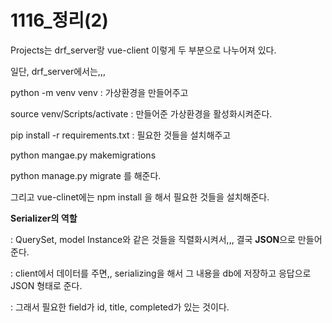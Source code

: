 # 1116_정리(2)

Projects는 drf_server랑 vue-client 이렇게 두 부분으로 나누어져 있다.

일단, drf_server에서는,,,

python -m venv venv : 가상환경을 만들어주고

source venv/Scripts/activate : 만들어준 가상환경을 활성화시켜준다.

pip install -r requirements.txt : 필요한 것들을 설치해주고

python mangae.py makemigrations 

python manage.py migrate 를 해준다.



그리고 vue-clinet에는 npm install 을 해서 필요한 것들을 설치해준다.



**Serializer의 역할**

: QuerySet, model Instance와 같은 것들을 직렬화시켜서,,, 결국 **JSON**으로 만들어 준다.

: client에서 데이터를 주면,, serializing을 해서 그 내용을 db에 저장하고 응답으로 JSON 형태로 준다.

: 그래서 필요한 field가 id, title, completed가 있는 것이다.



